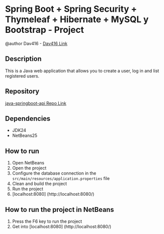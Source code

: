 # Spring Boot + Spring Security + Thymeleaf + Hibernate + MySQL y Bootstrap - Project

@author Dav416 - [Dav416 Link](https://github.com/Dav416)

## Description
This is a Java web application that allows you to create a user, log in and list registered users.

## Repository
[java-springboot-api Repo Link](https://github.com/Dav416/java-springboot-api)

## Dependencies
- JDK24
- NetBeans25

## How to run
1. Open NetBeans
2. Open the project
3. Configure the database connection in the `src/main/resources/application.properties` file
4. Clean and build the project
5. Run the project
6. [localhost:8080] (http://localhost:8080/)

## How to run the project in NetBeans
1. Press the F6 key to run the project
2. Get into [localhost:8080] (http://localhost:8080/)